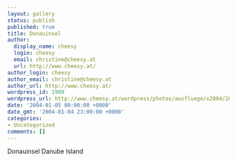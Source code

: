 ```yaml
---
layout: gallery
status: publish
published: true
title: Donauinsel
author:
  display_name: cheesy
  login: cheesy
  email: christine@cheesy.at
  url: http://www.cheesy.at/
author_login: cheesy
author_email: christine@cheesy.at
author_url: http://www.cheesy.at/
wordpress_id: 1909
wordpress_url: http://www.cheesy.at/wordpress/photos/ausfluege/x2004/2004-01-05/
date: '2004-01-05 00:00:00 +0000'
date_gmt: '2004-01-04 23:00:00 +0000'
categories:
- Uncategorized
comments: []
---
```

<!--:de-->Donauinsel
<!--:--><!--:en-->Danube Island
<!--:-->
